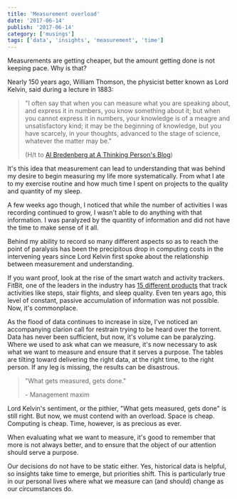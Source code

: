 ```yaml
---
title: 'Measurement overload'
date: '2017-06-14'
publish: '2017-06-14'
category: ['musings']
tags: ['data', 'insights', 'measurement', 'time']
---
```


Measurements are getting cheaper, but the amount getting done is not keeping pace. Why is that?

Nearly 150 years ago, William Thomson, the physicist better known as Lord Kelvin, said during a lecture in 1883:

> "I often say that when you can measure what you are speaking about, and express it in numbers, you know something about it; but when you cannot express it in numbers, your knowledge is of a meagre and unsatisfactory kind; it may be the beginning of knowledge, but you have scarcely, in your thoughts, advanced to the stage of science, whatever the matter may be."
>
> (H/t to [Al Bredenberg at A Thinking Person's Blog](https://athinkingperson.com/2012/12/02/who-said-what-gets-measured-gets-managed/))

It's this idea that measurement can lead to understanding that was behind my desire to begin measuring my life more systematically. From what I ate to my exercise routine and how much time I spent on projects to the quality and quantity of my sleep.

A few weeks ago though, I noticed that while the number of activities I was recording continued to grow, I wasn't able to do anything with that information. I was paralyzed by the quantity of information and did not have the time to make sense of it all.

Behind my ability to record so many different aspects so as to reach the point of paralysis has been the precipitous drop in computing costs in the intervening years since Lord Kelvin first spoke about the relationship between measurement and understanding.

If you want proof, look at the rise of the smart watch and activity trackers. FitBit, one of the leaders in the industry has [15 different products](https://en.wikipedia.org/wiki/List_of_Fitbit_products) that track activities like steps, stair flights, and sleep quality. Even ten years ago, this level of constant, passive accumulation of information was not possible. Now, it's commonplace.

As the flood of data continues to increase in size, I've noticed an accompanying clarion call for restrain trying to be heard over the torrent. Data has never been sufficient, but now, it's volume can be paralyzing. Where we used to ask what can we measure, it's now necessary to ask what we want to measure and ensure that it serves a purpose. The tables are tilting toward delivering the right data, at the right time, to the right person. If any leg is missing, the results can be disastrous.

> "What gets measured, gets done."
>
> \- Management maxim

Lord Kelvin's sentiment, or the pithier, "What gets measured, gets done" is still right. But now, we must contend with an overload. Space is cheap. Computing is cheap. Time, however, is as precious as ever.

When evaluating what we want to measure, it's good to remember that more is not always better, and to ensure that the object of our attention should serve a purpose.

Our decisions do not have to be static either. Yes, historical data is helpful, so insights take time to emerge, but priorities shift. This is particularly true in our personal lives where what we measure can (and should) change as our circumstances do.
